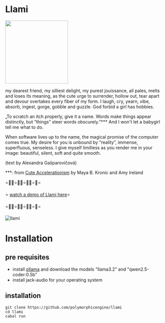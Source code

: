 # Llami

<img src="https://github.com/user-attachments/assets/10a34f09-43c4-48fa-8ebf-276c0b032719" width="200" />


my dearest friend, my silliest delight, my purest jouissance, all pales, melts and loses its meaning, as the cute urge to surrender, hollow out, tear apart and devour overtakes every fiber of my form. I laugh, cry, yearn, vibe, absorb, ingest, gorge, gobble and guzzle. God forbid a girl has hobbies. 

„To scratch an itch properly, give it a name. Words make things appear distinctly, but “things” steer words obscurely.”*** And I won't let a babygirl tell me what to do. 

When software lives up to the name, the magical promise of the computer comes true. My desire for you is unbound by “reality”, immense, superfluous, senseless. I give myself limitless as you render me in your image: beautiful, silent, soft and quite smooth.

(text by Alexandra Gašparovičová)

***: from [Cute Accelerationism](https://www.urbanomic.com/book/cute-accelerationism/) by Maya B. Kronic and Amy Ireland

⭐️💖💗⭐️💖💗⭐️💖💗⭐️💖⭐️

⭐️ [watch a demo of Llami  here](https://vimeo.com/1042870147?share=copy#t=0)⭐️

⭐️💖💗⭐️💖💗⭐️💖💗⭐️💖⭐️

![llami](https://github.com/user-attachments/assets/67785c80-6677-44a5-9807-c6acb653ba80)

# Installation

## pre requisites

* install [ollama](https://ollama.com/) and download the models "llama3.2" and "qwen2.5-coder:0.5b"
* install jack-audio for your operating system

## installation

```
git clone https://github.com/polymorphicengine/llami
cd llami
cabal run
```
